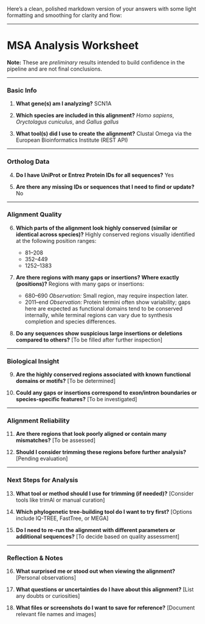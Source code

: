 Here’s a clean, polished markdown version of your answers with some light formatting and smoothing for clarity and flow:

---

# MSA Analysis Worksheet

**Note:** These are *preliminary* results intended to build confidence in the pipeline and are not final conclusions.

---

### Basic Info

1. **What gene(s) am I analyzing?**
   SCN1A

2. **Which species are included in this alignment?**
   *Homo sapiens*, *Oryctolagus cuniculus*, and *Gallus gallus*

3. **What tool(s) did I use to create the alignment?**
   Clustal Omega via the European Bioinformatics Institute (REST API)

---

### Ortholog Data

4. **Do I have UniProt or Entrez Protein IDs for all sequences?**
   Yes

5. **Are there any missing IDs or sequences that I need to find or update?**
   No

---

### Alignment Quality

6. **Which parts of the alignment look highly conserved (similar or identical across species)?**
   Highly conserved regions visually identified at the following position ranges:

   * 81–208
   * 352–449
   * 1252–1383

7. **Are there regions with many gaps or insertions? Where exactly (positions)?**
   Regions with many gaps or insertions:

   * 680–690
     *Observation:* Small region, may require inspection later.
   * 2011–end
     *Observation:* Protein termini often show variability; gaps here are expected as functional domains tend to be conserved internally, while terminal regions can vary due to synthesis completion and species differences.

8. **Do any sequences show suspicious large insertions or deletions compared to others?**
   \[To be filled after further inspection]

---

### Biological Insight

9. **Are the highly conserved regions associated with known functional domains or motifs?**
   \[To be determined]

10. **Could any gaps or insertions correspond to exon/intron boundaries or species-specific features?**
    \[To be investigated]

---

### Alignment Reliability

11. **Are there regions that look poorly aligned or contain many mismatches?**
    \[To be assessed]

12. **Should I consider trimming these regions before further analysis?**
    \[Pending evaluation]

---

### Next Steps for Analysis

13. **What tool or method should I use for trimming (if needed)?**
    \[Consider tools like trimAl or manual curation]

14. **Which phylogenetic tree-building tool do I want to try first?**
    \[Options include IQ-TREE, FastTree, or MEGA]

15. **Do I need to re-run the alignment with different parameters or additional sequences?**
    \[To decide based on quality assessment]

---

### Reflection & Notes

16. **What surprised me or stood out when viewing the alignment?**
    \[Personal observations]

17. **What questions or uncertainties do I have about this alignment?**
    \[List any doubts or curiosities]

18. **What files or screenshots do I want to save for reference?**
    \[Document relevant file names and images]